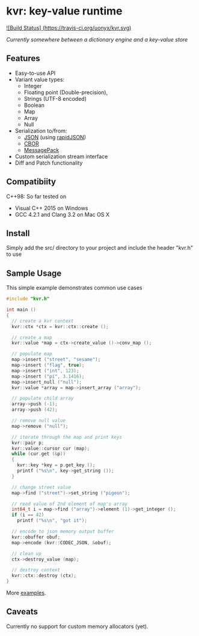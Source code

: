 kvr: key-value runtime 
========================================================================

[![Build Status] (https://travis-ci.org/uonyx/kvr.svg)](https://travis-ci.org/uonyx/kvr)

*Currently somewhere between a dictionary engine and a key-value store*

## Features
- Easy-to-use API
- Variant value types:
	* Integer
	* Floating point (Double-precision), 
	* Strings (UTF-8 encoded)
	* Boolean
	* Map
	* Array
	* Null
- Serialization to/from:
	* [JSON](http://json.org/) (using [rapidJSON](https://github.com/miloyip/rapidjson/))
	* [CBOR](http://cbor.io/)
	* [MessagePack](http://msgpack.org/)
- Custom serialization stream interface
- Diff and Patch functionality

## Compatibiity
C++98: So far tested on
- Visual C++ 2015 on Windows
- GCC 4.2.1 and Clang 3.2 on Mac OS X

## Install
Simply add the src/ directory to your project and include the header "kvr.h" to use

## Sample Usage
This simple example demonstrates common use cases

~~~~~~~~~~cpp
#include "kvr.h"

int main ()
{
  // create a kvr context
  kvr::ctx *ctx = kvr::ctx::create ();

  // create a map
  kvr::value *map = ctx->create_value ()->conv_map ();

  // populate map
  map->insert ("street", "sesame");
  map->insert ("flag", true);
  map->insert ("int", 123);
  map->insert ("pi", 3.1416);
  map->insert_null ("null");
  kvr::value *array = map->insert_array ("array");

  // populate child array
  array->push (-1);
  array->push (42);

  // remove null value
  map->remove ("null");

  // iterate through the map and print keys
  kvr::pair p;
  kvr::value::cursor cur (map);
  while (cur.get (&p))
  {
    kvr::key *key = p.get_key ();
    printf ("%s\n", key->get_string ());
  }

  // change street value  
  map->find ("street")->set_string ("pigeon");

  // read value of 2nd element of map's array  
  int64_t i = map->find ("array")->element (1)->get_integer ();
  if (i == 42)
    printf ("%s\n", "got it");

  // encode to json memory output buffer
  kvr::obuffer obuf;
  map->encode (kvr::CODEC_JSON, &obuf);

  // clean up
  ctx->destroy_value (map);

  // destroy context
  kvr::ctx::destroy (ctx);
}
~~~~~~~~~~

More [examples](https://github.com/uonyx/kvr/tree/master/sample).

## Caveats
Currently no support for custom memory allocators (yet).
